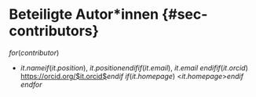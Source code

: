 <!-- Diese Datei wird automatisch überschrieben, bitte contributors.yml anpassen! -->

# Beteiligte Autor*innen {#sec-contributors}

$for(contributor)$
- $it.name$$if(it.position)$, $it.position$$endif$$if(it.email)$, $it.email$ $endif$$if(it.orcid)$ <https://orcid.org/$it.orcid$>$endif$
  $if(it.homepage)$ <$it.homepage$>$endif$
$endfor$

